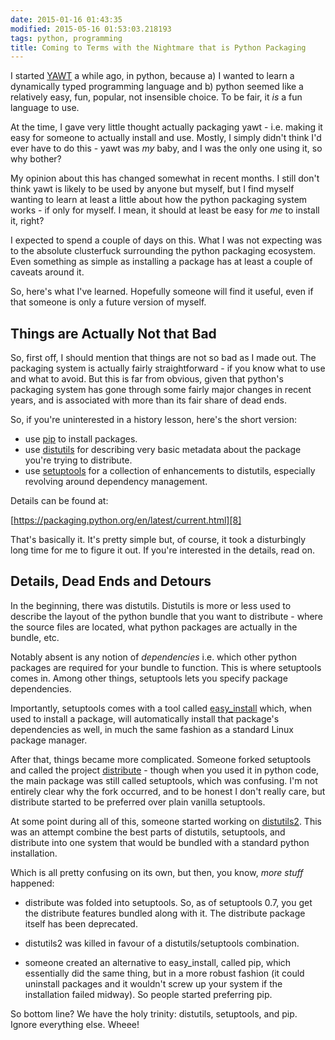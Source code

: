 ```yaml
---
date: 2015-01-16 01:43:35
modified: 2015-05-16 01:53:03.218193
tags: python, programming
title: Coming to Terms with the Nightmare that is Python Packaging
---
```


I started [YAWT][1] a while ago, in python, because a) I wanted to learn a
dynamically typed programming language and b) python seemed like a
relatively easy, fun, popular, not insensible choice.  To be fair, it *is* a
fun language to use.

At the time, I gave very little thought actually packaging yawt -
i.e. making it easy for someone to actually install and use.  Mostly, I
simply didn't think I'd ever have to do this - yawt was *my* baby, and I was
the only one using it, so why bother?

My opinion about this has changed somewhat in recent months.  I still don't
think yawt is likely to be used by anyone but myself, but I find myself
wanting to learn at least a little about how the python packaging system
works - if only for myself.  I mean, it should at least be easy for *me* to
install it, right?

I expected to spend a couple of days on this.  What I was not expecting was
to the absolute clusterfuck surrounding the python packaging ecosystem.
Even something as simple as installing a package has at least a couple of
caveats around it.

So, here's what I've learned.  Hopefully someone will find it useful, even
if that someone is only a future version of myself.

## Things are Actually Not that Bad

So, first off, I should mention that things are not so bad as I made out.
The packaging system is actually fairly straightforward - if you know what
to use and what to avoid.  But this is far from obvious, given that python's
packaging system has gone through some fairly major changes in recent years,
and is associated with more than its fair share of dead ends.

So, if you're uninterested in a history lesson, here's the short version:

* use [pip][4] to install packages.
* use [distutils][2] for describing very basic metadata about the package
  you're trying to distribute.
* use [setuptools][3] for a collection of enhancements to distutils, especially
  revolving around dependency management.

Details can be found at:

[https://packaging.python.org/en/latest/current.html][8]

That's basically it.  It's pretty simple but, of course, it took a
disturbingly long time for me to figure it out.  If you're interested in the
details, read on.

## Details, Dead Ends and Detours

In the beginning, there was distutils.  Distutils is more or less used to
describe the layout of the python bundle that you want to distribute -
where the source files are located, what python packages are actually in the
bundle, etc.

Notably absent is any notion of *dependencies* i.e. which other python
packages are required for your bundle to function.  This is where
setuptools comes in.  Among other things, setuptools lets you specify
package dependencies.

Importantly, setuptools comes with a tool called [easy_install][5] which,
when used to install a package, will automatically install that package's
dependencies as well, in much the same fashion as a standard Linux package
manager.

After that, things became more complicated.  Someone forked setuptools and
called the project [distribute][6] - though when you used it in python code,
the main package was still called setuptools, which was confusing.  I'm not
entirely clear why the fork occurred, and to be honest I don't really care,
but distribute started to be preferred over plain vanilla setuptools.

At some point during all of this, someone started working on
[distutils2][7].  This was an attempt combine the best parts of distutils,
setuptools, and distribute into one system that would be bundled with a
standard python installation.

Which is all pretty confusing on its own, but then, you know, *more stuff*
happened:

* distribute was folded into setuptools.  So, as of setuptools 0.7, you get
  the distribute features bundled along with it.  The distribute package
  itself has been deprecated.

* distutils2 was killed in favour of a distutils/setuptools combination.

* someone created an alternative to easy_install, called pip, which
  essentially did the same thing, but in a more robust fashion (it could
  uninstall packages and it wouldn't screw up your system if the
  installation failed midway). So people started preferring pip.

So bottom line?  We have the holy trinity: distutils, setuptools, and pip.
Ignore everything else.  Wheee!

[1]: https://github.com/drivet/yawt
[2]: https://docs.python.org/2/distutils/
[3]: https://pythonhosted.org/setuptools/
[4]: https://pip.pypa.io/en/latest/
[5]: https://pythonhosted.org/setuptools/easy_install.html
[6]: https://pypi.python.org/pypi/distribute/0.6.49
[7]: https://pythonhosted.org/Distutils2/
[8]: https://packaging.python.org/en/latest/current.html